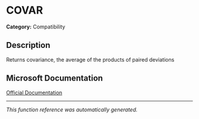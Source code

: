 # COVAR

**Category:** Compatibility

## Description
Returns covariance, the average of the products of paired deviations

## Microsoft Documentation
[Official Documentation](https://support.microsoft.com//en-us/office/covar-function-50479552-2c03-4daf-bd71-a5ab88b2db03)

---
*This function reference was automatically generated.*
